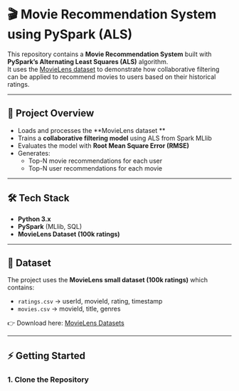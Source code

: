 # 🎬 Movie Recommendation System using PySpark (ALS)

This repository contains a **Movie Recommendation System** built with **PySpark’s Alternating Least Squares (ALS)** algorithm.  
It uses the [MovieLens dataset](https://www.kaggle.com/datasets/aigamer/movie-lens-dataset) to demonstrate how collaborative filtering can be applied to recommend movies to users based on their historical ratings.

---

## 📌 Project Overview
- Loads and processes the **MovieLens dataset **
- Trains a **collaborative filtering model** using ALS from Spark MLlib  
- Evaluates the model with **Root Mean Square Error (RMSE)**  
- Generates:
  - Top-N movie recommendations for each user  
  - Top-N user recommendations for each movie  

---

## 🛠️ Tech Stack
- **Python 3.x**  
- **PySpark** (MLlib, SQL)  
- **MovieLens Dataset (100k ratings)**  

---

## 📂 Dataset
The project uses the **MovieLens small dataset (100k ratings)** which contains:  

- `ratings.csv` → userId, movieId, rating, timestamp  
- `movies.csv` → movieId, title, genres  

👉 Download here: [MovieLens Datasets](https://www.kaggle.com/datasets/aigamer/movie-lens-dataset)

---

## ⚡ Getting Started

### 1. Clone the Repository
